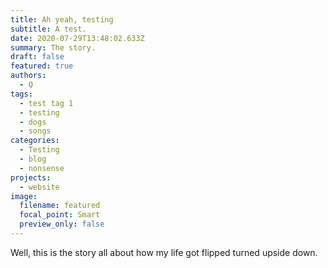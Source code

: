 ```yaml
---
title: Ah yeah, testing
subtitle: A test.
date: 2020-07-29T13:48:02.633Z
summary: The story.
draft: false
featured: true
authors:
  - Q
tags:
  - test tag 1
  - testing
  - dogs
  - songs
categories:
  - Testing
  - blog
  - nonsense
projects:
  - website
image:
  filename: featured
  focal_point: Smart
  preview_only: false
---
```

Well, this is the story all about how my life got flipped turned upside down.